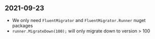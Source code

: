 ## 2021-09-23
- We only need `FluentMigrator` and `FluentMigrator.Runner` nuget packages
- `runner.MigrateDown(100);` will only migrate down to version > 100
